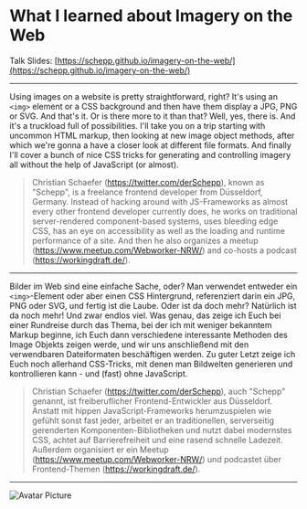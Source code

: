 What I learned about Imagery on the Web
======

Talk Slides: [https://schepp.github.io/imagery-on-the-web/](https://schepp.github.io/imagery-on-the-web/)

---

Using images on a website is pretty straightforward, right? It's using an `<img>` element or a CSS background and then have them display a JPG, PNG or SVG. And that's it. Or is there more to it than that? Well, yes, there is. And it's a truckload full of possibilities. I'll take you on a trip starting with uncommon HTML markup, then looking at new image object methods, after which we're gonna a have a closer look at different file formats. And finally I'll cover a bunch of nice CSS tricks for generating and controlling imagery all without the help of JavaScript (or almost).

> Christian Schaefer (https://twitter.com/derSchepp), known as "Schepp", is a freelance frontend developer from Düsseldorf, Germany. Instead of hacking around with JS-Frameworks as almost every other frontend developer currently does, he works on traditional server-rendered component-based systems, uses bleeding edge CSS, has an eye on accessibility as well as the loading and runtime performance of a site. And then he also organizes a meetup (https://www.meetup.com/Webworker-NRW/) and co-hosts a podcast (https://workingdraft.de/).

---

Bilder im Web sind eine einfache Sache, oder? Man verwendet entweder ein `<img>`-Element oder aber einen CSS Hintergrund, referenziert darin ein JPG, PNG oder SVG, und fertig ist die Laube. Oder ist da doch mehr? Natürlich ist da noch mehr! Und zwar endlos viel. Was genau, das zeige ich Euch bei einer Rundreise durch das Thema, bei der ich mit weniger bekanntem Markup beginne, ich Euch dann verschiedene interessante Methoden des Image Objekts zeigen werde, und wir uns anschließend mit den verwendbaren Dateiformaten beschäftigen werden. Zu guter Letzt zeige ich Euch noch allerhand CSS-Tricks, mit denen man Bildwelten generieren und kontrollieren kann - und (fast) ohne JavaScript.  

> Christian Schaefer (https://twitter.com/derSchepp), auch "Schepp" genannt, ist freiberuflicher Frontend-Entwickler aus Düsseldorf. Anstatt mit hippen JavaScript-Frameworks herumzuspielen wie gefühlt sonst fast jeder, arbeitet er an traditionellen, serverseitig gerenderten Komponenten-Bibliotheken und nutzt dabei modernstes CSS, achtet auf Barrierefreiheit und eine rasend schnelle Ladezeit. Außerdem organisiert er ein Meetup (https://www.meetup.com/Webworker-NRW/) und podcastet über Frontend-Themen (https://workingdraft.de/).

---

![Avatar Picture](https://s.gravatar.com/avatar/7096dcb1690ef7418c4e94518f2fed31?s=200) 
 
